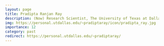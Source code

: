 ```yaml
---
layout: page
title: Pradipta Ranjan Ray
description: (Now) Research Scientist, The University of Texas at Dallas
img: https://personal.utdallas.edu/~pradiptaray/icon/pradipta_ray.jpg
importance: 12
category: past
redirect: https://personal.utdallas.edu/~pradiptaray/
---
```

